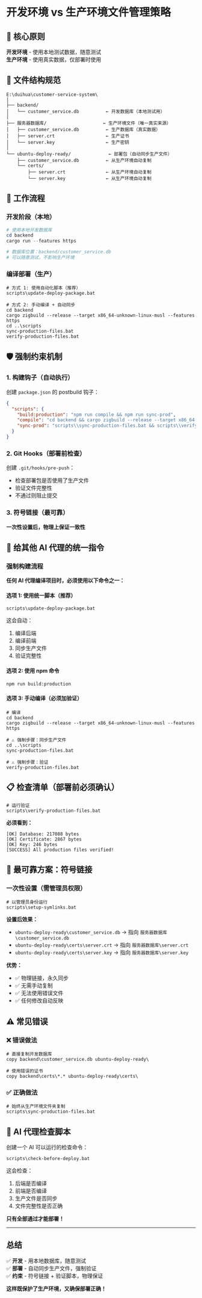 # 开发环境 vs 生产环境文件管理策略

## 🎯 核心原则

**开发环境** - 使用本地测试数据，随意测试  
**生产环境** - 使用真实数据，仅部署时使用

## 📁 文件结构规范

```
E:\duihua\customer-service-system\
│
├── backend/
│   └── customer_service.db          ← 开发数据库（本地测试用）
│
├── 服务器数据库/                     ← 生产环境文件（唯一真实来源）
│   ├── customer_service.db          ← 生产数据库（真实数据）
│   ├── server.crt                   ← 生产证书
│   └── server.key                   ← 生产密钥
│
└── ubuntu-deploy-ready/              ← 部署包（自动同步生产文件）
    ├── customer_service.db          ← 从生产环境自动复制
    └── certs/
        ├── server.crt               ← 从生产环境自动复制
        └── server.key               ← 从生产环境自动复制
```

## 🔄 工作流程

### 开发阶段（本地）
```powershell
# 使用本地开发数据库
cd backend
cargo run --features https

# 数据库位置：backend/customer_service.db
# 可以随意测试，不影响生产环境
```

### 编译部署（生产）
```batch
# 方式 1: 使用自动化脚本（推荐）
scripts\update-deploy-package.bat

# 方式 2: 手动编译 + 自动同步
cd backend
cargo zigbuild --release --target x86_64-unknown-linux-musl --features https
cd ..\scripts
sync-production-files.bat
verify-production-files.bat
```

## 🛡️ 强制约束机制

### 1. 构建钩子（自动执行）

创建 `package.json` 的 postbuild 钩子：

```json
{
  "scripts": {
    "build:production": "npm run compile && npm run sync-prod",
    "compile": "cd backend && cargo zigbuild --release --target x86_64-unknown-linux-musl --features https",
    "sync-prod": "scripts\\sync-production-files.bat && scripts\\verify-production-files.bat"
  }
}
```

### 2. Git Hooks（部署前检查）

创建 `.git/hooks/pre-push`：
- 检查部署包是否使用了生产文件
- 验证文件完整性
- 不通过则阻止提交

### 3. 符号链接（最可靠）

**一次性设置后，物理上保证一致性**

## 🚀 给其他 AI 代理的统一指令

### 强制构建流程

**任何 AI 代理编译项目时，必须使用以下命令之一：**

#### 选项 1: 使用统一脚本（推荐）
```batch
scripts\update-deploy-package.bat
```
这会自动：
1. 编译后端
2. 编译前端
3. 同步生产文件
4. 验证完整性

#### 选项 2: 使用 npm 命令
```bash
npm run build:production
```

#### 选项 3: 手动编译（必须加验证）
```batch
# 编译
cd backend
cargo zigbuild --release --target x86_64-unknown-linux-musl --features https

# ⚠️ 强制步骤：同步生产文件
cd ..\scripts
sync-production-files.bat

# ⚠️ 强制步骤：验证
verify-production-files.bat
```

## 📋 检查清单（部署前必须确认）

```batch
# 运行验证
scripts\verify-production-files.bat
```

**必须看到：**
```
[OK] Database: 217088 bytes
[OK] Certificate: 2867 bytes
[OK] Key: 246 bytes
[SUCCESS] All production files verified!
```

## 🔐 最可靠方案：符号链接

### 一次性设置（需管理员权限）

```batch
# 以管理员身份运行
scripts\setup-symlinks.bat
```

**设置后效果：**
- `ubuntu-deploy-ready\customer_service.db` → 指向 `服务器数据库\customer_service.db`
- `ubuntu-deploy-ready\certs\server.crt` → 指向 `服务器数据库\server.crt`
- `ubuntu-deploy-ready\certs\server.key` → 指向 `服务器数据库\server.key`

**优势：**
- ✅ 物理链接，永久同步
- ✅ 无需手动复制
- ✅ 无法使用错误文件
- ✅ 任何修改自动反映

## ⚠️ 常见错误

### ❌ 错误做法
```batch
# 直接复制开发数据库
copy backend\customer_service.db ubuntu-deploy-ready\

# 使用错误的证书
copy backend\certs\*.* ubuntu-deploy-ready\certs\
```

### ✅ 正确做法
```batch
# 始终从生产环境文件夹复制
scripts\sync-production-files.bat
```

## 🤖 AI 代理检查脚本

创建一个 AI 可以运行的检查命令：

```batch
scripts\check-before-deploy.bat
```

这会检查：
1. 后端是否编译
2. 前端是否编译
3. 生产文件是否同步
4. 文件完整性是否正确

**只有全部通过才能部署！**

---

## 总结

✅ **开发** - 用本地数据库，随意测试  
✅ **部署** - 自动同步生产文件，强制验证  
✅ **约束** - 符号链接 + 验证脚本，物理保证  

**这样既保护了生产环境，又确保部署正确！**
